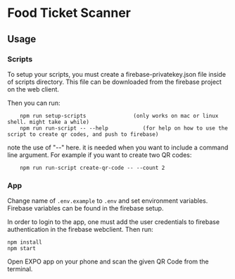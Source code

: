 # Food Ticket Scanner

## Usage

### Scripts

To setup your scripts, you must create a firebase-privatekey.json file inside of scripts directory. This file can be downloaded from the firebase project on the web client.

Then you can run:

```
    npm run setup-scripts               (only works on mac or linux shell. might take a while)
    npm run run-script -- --help           (for help on how to use the script to create qr codes, and push to firebase)
```

note the use of "--" here. it is needed when you want to include a command line argument. For example if you want to create two QR codes:

```
    npm run run-script create-qr-code -- --count 2
```

### App

Change name of `.env.example` to `.env` and set environment variables. Firebase variables can be found in the firebase setup.

In order to login to the app, one must add the user credentials to firebase authentication in the firebase webclient. Then run:

```
npm install
npm start
```

Open EXPO app on your phone and scan the given QR Code from the terminal.
